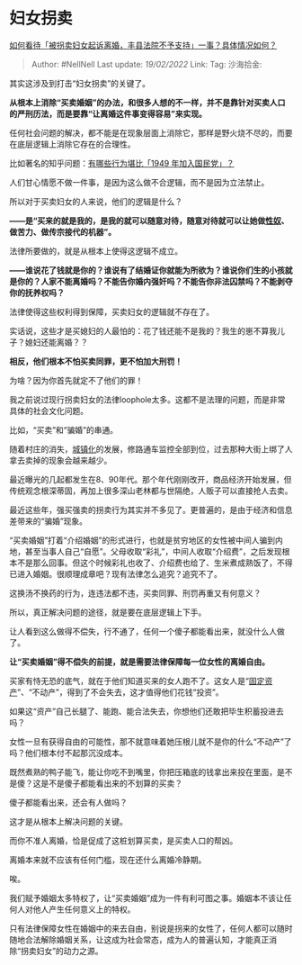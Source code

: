 # 妇女拐卖
[如何看待「被拐卖妇女起诉离婚，丰县法院不予支持」一事？具体情况如何？](https://www.zhihu.com/question/516840740/answer/2353036928)

> Author: #NellNell
> Last update: *19/02/2022*
> Link:
> Tag:
> 沙海拾金:

其实这涉及到打击“妇女拐卖”的关键了。

**从根本上消除“买卖婚姻”的办法，和很多人想的不一样，并不是靠针对买卖人口的严刑历法，而是要靠“让离婚这件事变得容易”来实现。**

任何社会问题的解决，都不能是在现象层面上消除它，那样是野火烧不尽的，而要在底层逻辑上消除它存在的合理性。

比如著名的知乎问题：[有哪些行为堪比「1949 年加入国民党」？](https://www.zhihu.com/question/265048690)

人们甘心情愿不做一件事，是因为这么做不合逻辑，而不是因为立法禁止。

所以对于买卖妇女的人来说，他们的逻辑是什么？

**——是“买来的就是我的，是我的就可以随意对待，随意对待就可以让她做[性奴](https://www.zhihu.com/search?q=%E6%80%A7%E5%A5%B4&search_source=Entity&hybrid_search_source=Entity&hybrid_search_extra=%7B%22sourceType%22%3A%22answer%22%2C%22sourceId%22%3A2353036928%7D)、做苦力、做传宗接代的机器”。**

法律所要做的，就是从根本上使得这逻辑不成立。

**——谁说花了钱就是你的？谁说有了结婚证你就能为所欲为？谁说你们生的小孩就是你的？人家不能离婚吗？不能告你婚内强奸吗？不能告你非法囚禁吗？不能剥夺你的抚养权吗？**

法律使得这些权利得到保障，买卖妇女的逻辑就不存在了。

实话说，这些才是买媳妇的人最怕的：花了钱还能不是我的？我生的崽不算我儿子？媳妇还能离婚？？

**相反，他们根本不怕买卖同罪，更不怕加大刑罚！**

为啥？因为你首先就定不了他们的罪！

我之前说过现行拐卖妇女的法律loophole太多。这都不是法理的问题，而是非常具体的社会文化问题。

比如，“买卖”和“骗婚”的串通。

随着村庄的消失，[城镇化](https://www.zhihu.com/search?q=%E5%9F%8E%E9%95%87%E5%8C%96&search_source=Entity&hybrid_search_source=Entity&hybrid_search_extra=%7B%22sourceType%22%3A%22answer%22%2C%22sourceId%22%3A2353036928%7D)的发展，修路通车监控全部到位，过去那种大街上绑了人拿去卖掉的现象会越来越少。

最近曝光的几起都发生在8、90年代。那个年代刚刚改开，商品经济开始发展，但传统观念根深蒂固，再加上很多深山老林都与世隔绝，人贩子可以直接抢人去卖。

最近这些年，强买强卖的拐卖行为其实并不多见了。更普遍的，是由于经济和信息差带来的“骗婚”现象。

“买卖婚姻”打着“介绍婚姻”的形式进行，也就是贫穷地区的女性被中间人骗到内地，甚至当事人自己“自愿”。父母收取“彩礼”，中间人收取“介绍费”，之后发现根本不是那么回事。但这个时候彩礼也收了、介绍费也给了、生米煮成熟饭了，不得已进入婚姻。很顺理成章吧？现有法律怎么追究？追究不了。

这换汤不换药的行为，连违法都不违，买卖同罪、刑罚再重又有何意义？

所以，真正解决问题的途径，就是要在底层逻辑上下手。

让人看到这么做得不偿失，行不通了，任何一个傻子都能看出来，就没什么人做了。

**让“买卖婚姻”得不偿失的前提，就是需要法律保障每一位女性的离婚自由。**

买家有恃无恐的底气，就在于他们知道买来的女人跑不了。这女人是“[固定资产](https://www.zhihu.com/search?q=%E5%9B%BA%E5%AE%9A%E8%B5%84%E4%BA%A7&search_source=Entity&hybrid_search_source=Entity&hybrid_search_extra=%7B%22sourceType%22%3A%22answer%22%2C%22sourceId%22%3A2353036928%7D)”、“不动产”，得到了不会失去，这才值得他们花钱“投资”。

如果这“资产”自己长腿了、能跑、能合法失去，你想他们还敢把毕生积蓄投进去吗？

女性一旦有获得自由的可能性，那不就意味着她压根儿就不是你的什么“不动产”了吗？他们根本付不起那沉没成本。

既然煮熟的鸭子能飞，能让你吃不到嘴里，你把压箱底的钱拿出来投在里面，是不是傻？这是不是傻子都能看出来的不划算的买卖？

傻子都能看出来，还会有人做吗？

这才是从根本上解决问题的关键。

而你不准人离婚，恰是促成了这桩划算买卖，是买卖人口的帮凶。

离婚本来就不应该有任何门槛，现在还什么离婚冷静期。

唉。

我们赋予婚姻太多特权了，让“买卖婚姻”成为一件有利可图之事。婚姻本不该让任何人对他人产生任何意义上的特权。

只有法律保障女性在婚姻中的来去自由，别说是拐来的女性了，任何人都可以随时随地合法解除婚姻关系，让这成为社会常态，成为人的普遍认知，才能真正消除“拐卖妇女”的动力之源。
